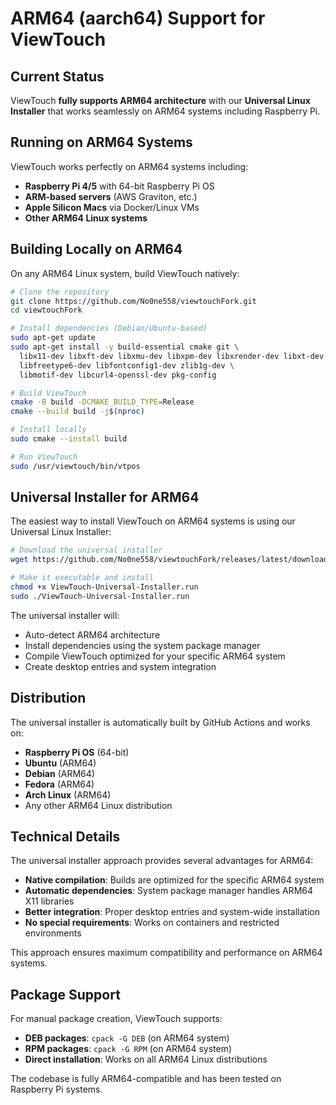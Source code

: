 # ARM64 (aarch64) Support for ViewTouch

## Current Status

ViewTouch **fully supports ARM64 architecture** with our **Universal Linux Installer** that works seamlessly on ARM64 systems including Raspberry Pi.

## Running on ARM64 Systems

ViewTouch works perfectly on ARM64 systems including:
- **Raspberry Pi 4/5** with 64-bit Raspberry Pi OS
- **ARM-based servers** (AWS Graviton, etc.)
- **Apple Silicon Macs** via Docker/Linux VMs
- **Other ARM64 Linux systems**

## Building Locally on ARM64

On any ARM64 Linux system, build ViewTouch natively:

```bash
# Clone the repository
git clone https://github.com/No0ne558/viewtouchFork.git
cd viewtouchFork

# Install dependencies (Debian/Ubuntu-based)
sudo apt-get update
sudo apt-get install -y build-essential cmake git \
  libx11-dev libxft-dev libxmu-dev libxpm-dev libxrender-dev libxt-dev \
  libfreetype6-dev libfontconfig1-dev zlib1g-dev \
  libmotif-dev libcurl4-openssl-dev pkg-config

# Build ViewTouch
cmake -B build -DCMAKE_BUILD_TYPE=Release
cmake --build build -j$(nproc)

# Install locally
sudo cmake --install build

# Run ViewTouch
sudo /usr/viewtouch/bin/vtpos
```

## Universal Installer for ARM64

The easiest way to install ViewTouch on ARM64 systems is using our Universal Linux Installer:

```bash
# Download the universal installer
wget https://github.com/No0ne558/viewtouchFork/releases/latest/download/ViewTouch-Universal-Installer.run

# Make it executable and install
chmod +x ViewTouch-Universal-Installer.run
sudo ./ViewTouch-Universal-Installer.run
```

The universal installer will:
- Auto-detect ARM64 architecture
- Install dependencies using the system package manager
- Compile ViewTouch optimized for your specific ARM64 system
- Create desktop entries and system integration

## Distribution

The universal installer is automatically built by GitHub Actions and works on:
- **Raspberry Pi OS** (64-bit)
- **Ubuntu** (ARM64)
- **Debian** (ARM64) 
- **Fedora** (ARM64)
- **Arch Linux** (ARM64)
- Any other ARM64 Linux distribution
## Technical Details

The universal installer approach provides several advantages for ARM64:

- **Native compilation**: Builds are optimized for the specific ARM64 system
- **Automatic dependencies**: System package manager handles ARM64 X11 libraries  
- **Better integration**: Proper desktop entries and system-wide installation
- **No special requirements**: Works on containers and restricted environments

This approach ensures maximum compatibility and performance on ARM64 systems.

## Package Support

For manual package creation, ViewTouch supports:

- **DEB packages**: `cpack -G DEB` (on ARM64 system)
- **RPM packages**: `cpack -G RPM` (on ARM64 system) 
- **Direct installation**: Works on all ARM64 Linux distributions

The codebase is fully ARM64-compatible and has been tested on Raspberry Pi systems.
